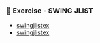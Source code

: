 ### 📝 Exercise - SWING JLIST
- [swingjlistex](https://github.com/Adhyashetty-bit/1workedexample/blob/main/5a_swing/JListexample%20(1).png)
- [swingjlistex](https://github.com/Adhyashetty-bit/1workedexample/blob/main/5a_swing/JListexample%201(1).png)
